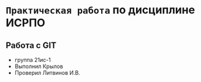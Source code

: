# ``Практическая работа`` по дисциплине ИСРПО

## Работа с GIT

* группа 21ис-1
* Выполнил Крылов
* Проверил Литвинов И.В.